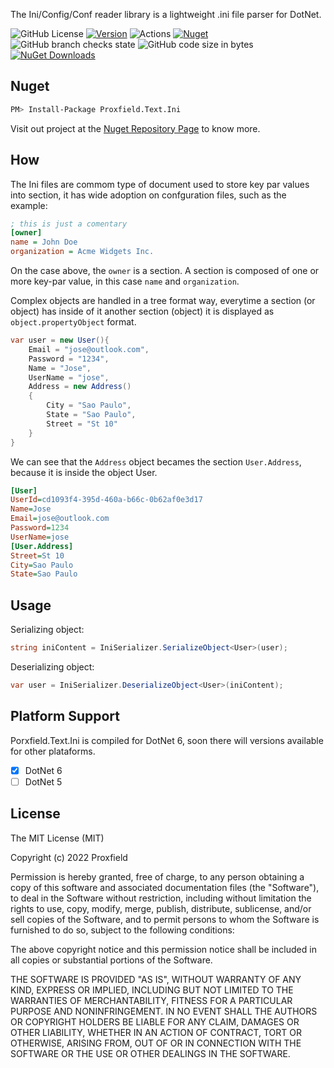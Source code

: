 The Ini/Config/Conf reader library is a lightweight .ini file parser for DotNet.

![GitHub License](https://img.shields.io/github/license/proxfield/Proxfield.Text.Ini)
[![Version](https://img.shields.io/badge/version-0.1.0-brightgreen.svg)](https://semver.org)
![Actions](https://github.com/proxfield/Proxfield.Text.Ini/actions/workflows/build.yml/badge.svg)
[![Nuget](https://github.com/proxfield/Proxfield.Text.Ini/actions/workflows/release.yml/badge.svg)](https://github.com/proxfield/Proxfield.Extensions.Caching.SQLite/actions/workflows/release.yml)
![GitHub branch checks state](https://img.shields.io/github/checks-status/proxfield/Proxfield.Text.Ini/main)
![GitHub code size in bytes](https://img.shields.io/github/languages/code-size/proxfield/Proxfield.Text.Ini)
[![NuGet Downloads](https://img.shields.io/nuget/dt/Proxfield.Text.Ini.svg)](https://www.nuget.org/packages/Proxfield.Text.Ini)

## Nuget
```bash
PM> Install-Package Proxfield.Text.Ini
```

Visit out project at the [Nuget Repository Page](https://www.nuget.org/packages/Proxfield.Text.Ini) to know more.

## How

The Ini files are commom type of document used to store key par values into section, it has wide adoption on confguration files, such as the example:

```ini
; this is just a comentary
[owner]
name = John Doe
organization = Acme Widgets Inc.
```

On the case above, the `owner` is a section. A section is composed of one or more key-par value, in this case `name` and `organization`. 

Complex objects are handled in a tree format way, everytime a section (or object) has inside of it another section (object) it is displayed as `object.propertyObject` format.

```csharp
var user = new User(){
    Email = "jose@outlook.com",
    Password = "1234",
    Name = "Jose",
    UserName = "jose",
    Address = new Address()
    {
        City = "Sao Paulo",
        State = "Sao Paulo",
        Street = "St 10"
    }
}
```

We can see that the `Address` object becames the section `User.Address`, because it is inside the object User.

```ini
[User]
UserId=cd1093f4-395d-460a-b66c-0b62af0e3d17
Name=Jose
Email=jose@outlook.com
Password=1234
UserName=jose
[User.Address]
Street=St 10
City=Sao Paulo
State=Sao Paulo
```

## Usage

Serializing object:
```csharp
string iniContent = IniSerializer.SerializeObject<User>(user);
```
Deserializing object:
```csharp
var user = IniSerializer.DeserializeObject<User>(iniContent);
```

## Platform Support
Porxfield.Text.Ini is compiled for DotNet 6, soon there will versions available for other plataforms.
- [x] DotNet 6
- [ ] DotNet 5

## License
The MIT License (MIT)

Copyright (c) 2022 Proxfield

Permission is hereby granted, free of charge, to any person obtaining a copy of this software and associated documentation files (the "Software"), to deal in the Software without restriction, including without limitation the rights to use, copy, modify, merge, publish, distribute, sublicense, and/or sell copies of the Software, and to permit persons to whom the Software is furnished to do so, subject to the following conditions:

The above copyright notice and this permission notice shall be included in all copies or substantial portions of the Software.

THE SOFTWARE IS PROVIDED "AS IS", WITHOUT WARRANTY OF ANY KIND, EXPRESS OR IMPLIED, INCLUDING BUT NOT LIMITED TO THE WARRANTIES OF MERCHANTABILITY, FITNESS FOR A PARTICULAR PURPOSE AND NONINFRINGEMENT. IN NO EVENT SHALL THE AUTHORS OR COPYRIGHT HOLDERS BE LIABLE FOR ANY CLAIM, DAMAGES OR OTHER LIABILITY, WHETHER IN AN ACTION OF CONTRACT, TORT OR OTHERWISE, ARISING FROM, OUT OF OR IN CONNECTION WITH THE SOFTWARE OR THE USE OR OTHER DEALINGS IN THE SOFTWARE.
